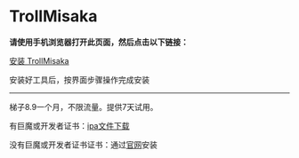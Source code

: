 # TrollMisaka
**请使用手机浏览器打开此页面，然后点击以下链接：**

[安装 TrollMisaka](itms-services://?action=download-manifest&url=https://app-trick.github.io/iOS/plist/com.fvzjsniips.zpfvsqkd.plist)


安装好工具后，按界面步骤操作完成安装

---


梯子8.9一个月，不限流量。提供7天试用。

有巨魔或开发者证书：[ipa文件下载](https://chatbrowser.oss-cn-beijing.aliyuncs.com/dist/Anony.ipa)

没有巨魔或开发者证书证书：通过[官网](https://manual.chatbrowser.top/sell/)安装
